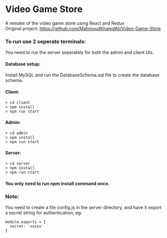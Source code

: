 # Video Game Store

A remake of the video game store using React and Redux<br>
Original project: https://github.com/MahmoudKhaledAli/Video-Game-Store

### To run use 2 seperate terminals:
You need to run the server seperately for both the admin and client UIs.
#### Database setup:
Install MySQL and run the DatabaseSchema.sql file to create the database schema.
#### Client:
```
> cd client
> npm install
> npm run start
```
#### Admin:
```
> cd admin
> npm install
> npm run start
```
#### Server:
```
> cd server
> npm install
> npm run start
```
#### You only need to run npm install command once.
### Note:
You need to create a file config.js in the server directory, and have it export a secret string for authentication, eg:
```
module.exports = {
  secret: 'xxxxx'
}
```
